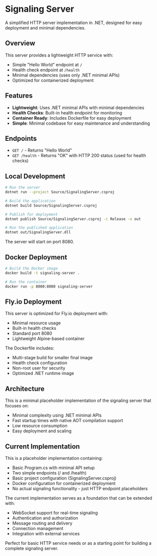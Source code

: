# Signaling Server

A simplified HTTP server implementation in .NET, designed for easy deployment and minimal dependencies.

## Overview

This server provides a lightweight HTTP service with:
- Simple "Hello World" endpoint at `/`
- Health check endpoint at `/health`
- Minimal dependencies (uses only .NET minimal APIs)
- Optimized for containerized deployment

## Features

- **Lightweight**: Uses .NET minimal APIs with minimal dependencies
- **Health Checks**: Built-in health endpoint for monitoring
- **Container Ready**: Includes Dockerfile for easy deployment
- **Simple**: Minimal codebase for easy maintenance and understanding

## Endpoints

- `GET /` - Returns "Hello World"
- `GET /health` - Returns "OK" with HTTP 200 status (used for health checks)

## Local Development

```bash
# Run the server
dotnet run --project Source/SignalingServer.csproj

# Build the application
dotnet build Source/SignalingServer.csproj

# Publish for deployment
dotnet publish Source/SignalingServer.csproj -c Release -o out

# Run the published application
dotnet out/SignalingServer.dll
```

The server will start on port 8080.

## Docker Deployment

```bash
# Build the Docker image
docker build -t signaling-server .

# Run the container
docker run -p 8080:8080 signaling-server
```

## Fly.io Deployment

This server is optimized for Fly.io deployment with:
- Minimal resource usage
- Built-in health checks
- Standard port 8080
- Lightweight Alpine-based container

The Dockerfile includes:
- Multi-stage build for smaller final image
- Health check configuration
- Non-root user for security
- Optimized .NET runtime image

## Architecture

This is a minimal placeholder implementation of the signaling server that focuses on:
- Minimal complexity using .NET minimal APIs
- Fast startup times with native AOT compilation support
- Low resource consumption
- Easy deployment and scaling

## Current Implementation

This is a placeholder implementation containing:
- Basic Program.cs with minimal API setup
- Two simple endpoints (/ and /health)
- Basic project configuration (SignalingServer.csproj)
- Docker configuration for containerized deployment
- No actual signaling functionality - just HTTP endpoint placeholders

The current implementation serves as a foundation that can be extended with:
- WebSocket support for real-time signaling
- Authentication and authorization
- Message routing and delivery
- Connection management
- Integration with external services

Perfect for basic HTTP service needs or as a starting point for building a complete signaling server.
